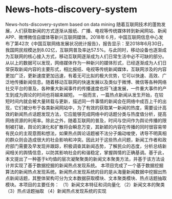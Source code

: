 # News-hots-discovery-system
News-hots-discovery-system based on data mining
  随着互联网技术的蓬勃发展，人们获取新闻的方式逐渐从报纸、广播、电视等传统媒体转到新闻网站、新闻APP、微博微信自媒体等新兴互联网媒体。2018年６月，中国互联网信息中心发布了第42次《中国互联网络发展状况统计报告》，报告显示：至2018年6月30日，我国网民规模达到8.02亿，互联网普及率达57.5%。与此同时，移动设备也逐渐成为互联网的核心接入方式，移动互联网逐渐成为人们日常生活中必不可缺的部分。
  从以上的数据可以发现，网络媒体作为一种新兴的媒体形式，已经逐渐成为人们日常获取新闻内容的主要形式，相比报纸、电视等传统新闻媒体，互联网涉及的内容更加广泛，更新速度更加迅速，有着无可比拟的极大优势，它可以快速、高效、广泛地传播新闻信息。随着移动互联网的快速发展以及类似于微博、微信等各种网络社交平台的普及，各种重大新闻事件的传播速度也将飞速发展，一件重大事件的产生到成为舆论的时间也将越来越短。
  一般而言，一篇热点新闻从发生开始，在较短时间内就会被大量转载与更新，描述同一件事情的新闻会在网络中成百上千的出现，它们被分布于各类新闻网站中，为了有效的获取某一新闻的热度，需要设计高效的新闻热点话题发现方法，它应能够完成网络中的话题分类与热度值分析，提高网络资源的利用率。除此之外，随着互联网的普及，时间与空间作为舆论传播的限制被打破，舆论的演化和扩散将会瞬息万变，其新颖的内容在传播的同时很容易带有民众的主观意图和想法，如果热点舆论话题被不法分子煽动唆使，诱导不明真相的群众则会造成很大的社会影响和冲突。因此对于这些热点问题，新闻工作者和政府部门需要及早发现并跟踪，积极调查其新闻态势，了解民众的态度，分析总结新闻相关的舆情信息，以防其影响社会的和谐稳定，掌握舆情的正确基调。基于此，本文提出了一种基于k均值的层次凝聚聚类的新闻文本聚类方法，并基于该方法设计并实现了基于数据挖掘的新闻热点发现系统。
  本项目完成了一个基于数据挖掘算法的新闻热点发现系统。新闻热点发现系统的目的是从海量新闻数据中挖掘出热点新闻话题，其整体架构可分为文本数据获取模块、文本聚类模块、热点话题抽取模块。本项目的主要任务：
（1）新闻文本特征和词向量化
（2）新闻文本的聚类
（3）热点话题抽取
（4）新闻热点发现系统的实现
